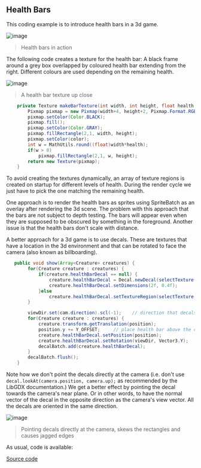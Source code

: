 ## Health Bars

This coding example is to introduce health bars in a 3d game.

![image](https://user-images.githubusercontent.com/49096535/231277885-d14506f5-dff2-447e-92cd-290317dfc845.png)
> Health bars in action


The following code creates a texture for the health bar: A black frame around a grey box overlapped by coloured health bar extending from the right. 
Different colours are used depending on the remaining health.

![image](https://user-images.githubusercontent.com/49096535/231278616-1d86215d-4c2b-47ed-bbaa-509752d9ca32.png)
> A health bar texture up close

```java
    private Texture makeBarTexture(int width, int height, float health, Color color) {
        Pixmap pixmap = new Pixmap(width+4, height+2, Pixmap.Format.RGBA8888);
        pixmap.setColor(Color.BLACK);
        pixmap.fill();
        pixmap.setColor(Color.GRAY);
        pixmap.fillRectangle(2,1, width, height);
        pixmap.setColor(color);
        int w = MathUtils.round((float)width*health);
        if(w > 0)
            pixmap.fillRectangle(2,1, w, height);
        return new Texture(pixmap);
    }
```

To avoid creating the textures dynamically, an array of texture regions is created on startup for different levels of health. During the render cycle we just have to pick 
the one matching the remaining health.  

One approach is to render the health bars as sprites using SpriteBatch as an overlay after rendering the 3d scene. 
The problem with this approach that the bars are not subject to depth testing.
The bars will appear even when they are supposed to be obscured by something in the foreground.  Another issue is that the health bars don't scale with distance.

A better approach for a 3d game is to use decals.   These are textures that have a location in the 3d environment and that can be rotated to face the camera (also known as billboarding).

```java
   public void show(Array<Creature> creatures) {
        for(Creature creature : creatures) {
            if(creature.healthBarDecal == null) {
                creature.healthBarDecal = Decal.newDecal(selectTexture(creature.health));
                creature.healthBarDecal.setDimensions(2f, 0.4f);                    // world units
            }else
                creature.healthBarDecal.setTextureRegion(selectTexture(creature.health));
        }

        viewDir.set(cam.direction).scl(-1);    // direction that decals should be facing: opposite of camera view vector
        for(Creature creature : creatures) {
            creature.transform.getTranslation(position);
            position.y += Y_OFFSET;     // place health bar above the creature
            creature.healthBarDecal.setPosition(position);
            creature.healthBarDecal.setRotation(viewDir, Vector3.Y);
            decalBatch.add(creature.healthBarDecal);
        }
        decalBatch.flush();
    }
```

Note how we don't point the decals directly at the camera (i.e. don't use `decal.lookAt(camera.position, camera.up);` as recommended by the LibGDX documentation.)
We get a better effect by pointing the decal towards the camera's near plane. Or in other words, to have the normal vector of the decal in the opposite direction as the camera's view vector.
All the decals are oriented in the same direction.


![image](https://user-images.githubusercontent.com/49096535/231281328-86d8435f-7ce2-40fd-b4c2-abe8893711c9.png)
> Pointing decals directly at the camera, skews the rectangles and causes jagged edges  

As usual, code is available:

[Source code](https://github.com/MonstrousSoftware/HealthBars)

